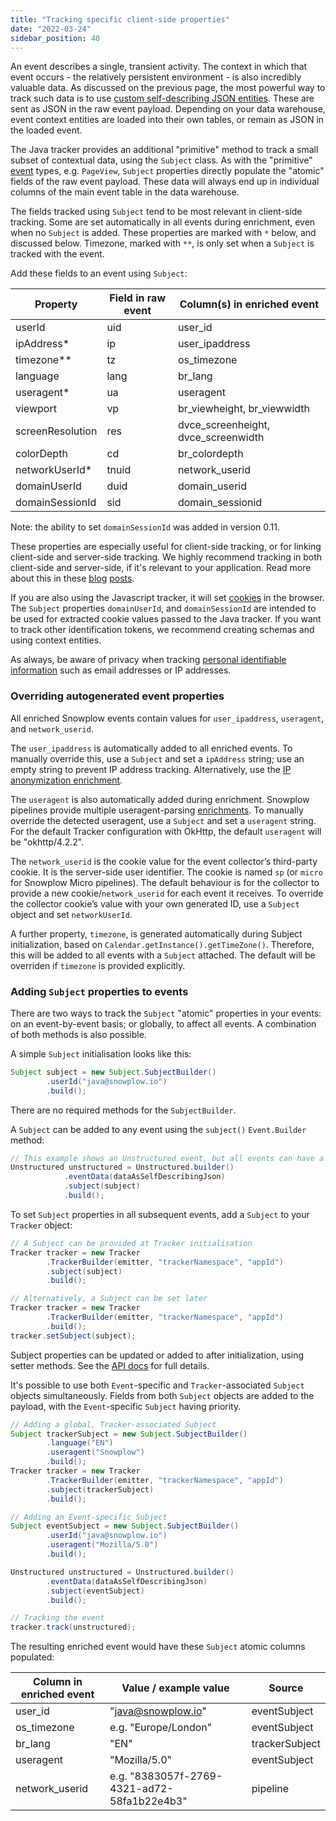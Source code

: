 ```yaml
---
title: "Tracking specific client-side properties"
date: "2022-03-24"
sidebar_position: 40
---
```


An event describes a single, transient activity. The context in which that event occurs - the relatively persistent environment - is also incredibly valuable data. As discussed on the previous page, the most powerful way to track such data is to use [custom self-describing JSON entities](/docs/collecting-data/collecting-from-own-applications/java-tracker/previous-versions/java-tracker-v0-12/custom-tracking-using-schemas/index.md). These are sent as JSON in the raw event payload. Depending on your data warehouse, event context entities are loaded into their own tables, or remain as JSON in the loaded event.

The Java tracker provides an additional "primitive" method to track a small subset of contextual data, using the `Subject` class. As with the "primitive" [event](/docs/collecting-data/collecting-from-own-applications/java-tracker/previous-versions/java-tracker-v0-12/tracking-events/index.md) types, e.g. `PageView`, `Subject` properties directly populate the "atomic" fields of the raw event payload. These data will always end up in individual columns of the main event table in the data warehouse.

The fields tracked using `Subject` tend to be most relevant in client-side tracking. Some are set automatically in all events during enrichment, even when no `Subject` is added. These properties are marked with `*` below, and discussed below. Timezone, marked with `**`, is only set when a `Subject` is tracked with the event.

Add these fields to an event using `Subject`:

| Property         | Field in raw event | Column(s) in enriched event           |
|------------------|--------------------|---------------------------------------|
| userId           | uid                | user\_id                              |
| ipAddress\*      | ip                 | user\_ipaddress                       |
| timezone\*\*     | tz                 | os\_timezone                          |
| language         | lang               | br\_lang                              |
| useragent\*      | ua                 | useragent                             |
| viewport         | vp                 | br\_viewheight, br\_viewwidth         |
| screenResolution | res                | dvce\_screenheight, dvce\_screenwidth |
| colorDepth       | cd                 | br\_colordepth                        |
| networkUserId\*  | tnuid              | network\_userid                       |
| domainUserId     | duid               | domain\_userid                        |
| domainSessionId  | sid                | domain\_sessionid                     |

Note: the ability to set `domainSessionId` was added in version 0.11.

These properties are especially useful for client-side tracking, or for linking client-side and server-side tracking. We highly recommend tracking in both client-side and server-side, if it's relevant to your application. Read more about this in these [blog](https://snowplow.io/blog/2019/02/05/how-server-side-tracking-fills-holes-in-your-data-and-improves-your-analytics/) [posts](https://snowplow.io/blog/2021/11/09/the-unrivaled-power-of-joining-client-and-server-side-tracking/).

If you are also using the Javascript tracker, it will set [cookies](/docs/collecting-data/collecting-from-own-applications/javascript-trackers/browser-tracker/cookies-and-local-storage/index.md) in the browser. The `Subject` properties `domainUserId`, and `domainSessionId` are intended to be used for extracted cookie values passed to the Java tracker. If you want to track other identification tokens, we recommend creating schemas and using context entities.

As always, be aware of privacy when tracking [personal identifiable information](https://snowplow.io/blog/2020/09/06/user-identification-and-privacy/) such as email addresses or IP addresses.

### Overriding autogenerated event properties

All enriched Snowplow events contain values for `user_ipaddress`, `useragent`, and `network_userid`.

The `user_ipaddress` is automatically added to all enriched events. To manually override this, use a `Subject` and set a `ipAddress` string; use an empty string to prevent IP address tracking. Alternatively, use the [IP anonymization enrichment](/docs/enriching-your-data/available-enrichments/ip-anonymization-enrichment/index.md).

The `useragent` is also automatically added during enrichment. Snowplow pipelines provide multiple useragent-parsing [enrichments](/docs/enriching-your-data/available-enrichments/index.md). To manually override the detected useragent, use a `Subject` and set a `useragent` string. For the default Tracker configuration with OkHttp, the default `useragent` will be "okhttp/4.2.2".

The `network_userid` is the cookie value for the event collector’s third-party cookie. It is the server-side user identifier. The cookie is named `sp` (or `micro` for Snowplow Micro pipelines). The default behaviour is for the collector to provide a new cookie/`network_userid` for each event it receives. To override the collector cookie’s value with your own generated ID, use a `Subject` object and set `networkUserId`.

A further property, `timezone`, is generated automatically during Subject initialization, based on `Calendar.getInstance().getTimeZone()`. Therefore, this will be added to all events with a `Subject` attached. The default will be overriden if `timezone` is provided explicitly.

### Adding `Subject` properties to events

There are two ways to track the `Subject` "atomic" properties in your events: on an event-by-event basis; or globally, to affect all events. A combination of both methods is also possible.

A simple `Subject` initialisation looks like this:

```java
Subject subject = new Subject.SubjectBuilder()
        .userId("java@snowplow.io")
        .build();
```

There are no required methods for the `SubjectBuilder`.

A `Subject` can be added to any event using the `subject()` `Event.Builder` method:

```java
// This example shows an Unstructured event, but all events can have a Subject
Unstructured unstructured = Unstructured.builder()
            .eventData(dataAsSelfDescribingJson)
            .subject(subject)
            .build();
```

To set `Subject` properties in all subsequent events, add a `Subject` to your `Tracker` object:

```java
// A Subject can be provided at Tracker initialisation
Tracker tracker = new Tracker
        .TrackerBuilder(emitter, "trackerNamespace", "appId")
        .subject(subject)
        .build();

// Alternatively, a Subject can be set later
Tracker tracker = new Tracker
        .TrackerBuilder(emitter, "trackerNamespace", "appId")
        .build();
tracker.setSubject(subject);
```

Subject properties can be updated or added to after initialization, using setter methods. See the [API docs](https://snowplow.github.io/snowplow-java-tracker/index.html?com/snowplowanalytics/snowplow/tracker/Subject.html) for full details.

It's possible to use both `Event`\-specific and `Tracker`\-associated `Subject` objects simultaneously. Fields from both `Subject` objects are added to the payload, with the `Event`\-specific `Subject` having priority.

```java
// Adding a global, Tracker-associated Subject
Subject trackerSubject = new Subject.SubjectBuilder()
        .language("EN")
        .useragent("Snowplow")
        .build();
Tracker tracker = new Tracker
        .TrackerBuilder(emitter, "trackerNamespace", "appId")
        .subject(trackerSubject)
        .build();

// Adding an Event-specific Subject
Subject eventSubject = new Subject.SubjectBuilder()
        .userId("java@snowplow.io")
        .useragent("Mozilla/5.0")
        .build();

Unstructured unstructured = Unstructured.builder()
        .eventData(dataAsSelfDescribingJson)
        .subject(eventSubject)
        .build();

// Tracking the event
tracker.track(unstructured);
```

The resulting enriched event would have these `Subject` atomic columns populated:

| Column in enriched event | Value / example value                       | Source         |
|--------------------------|---------------------------------------------|----------------|
| user\_id                 | "java@snowplow.io"                          | eventSubject   |
| os\_timezone             | e.g. "Europe/London"                        | eventSubject   |
| br\_lang                 | "EN"                                        | trackerSubject |
| useragent                | "Mozilla/5.0"                               | eventSubject   |
| network\_userid          | e.g. "8383057f-2769-4321-ad72-58fa1b22e4b3" | pipeline       |
